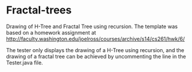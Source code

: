 # Fractal-trees
Drawing of H-Tree and Fractal Tree using recursion. The template was based on a homework assignment at http://faculty.washington.edu/joelross/courses/archive/s14/cs261/hwk/6/

The tester only displays the drawing of a H-Tree using recursion, and the drawing of a fractal tree can be achieved by uncommenting the line in the Tester.java file. 
